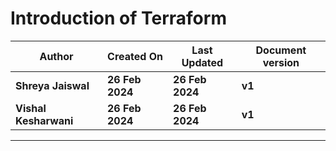 # Introduction of Terraform


| **Author** | **Created On** | **Last Updated** | **Document version** |
| ---------- | -------------- | ---------------- | -------------------- |
| **Shreya Jaiswal** | **26 Feb 2024** | **26 Feb 2024** | **v1** |
| **Vishal Kesharwani** | **26 Feb 2024** | **26 Feb 2024** | **v1** |

***


